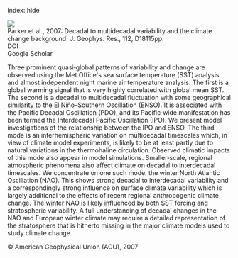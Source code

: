 index: hide

<div class="Citation">
    <div class="Citation-thumb CitationThumb-linked"  data-href="https://doi.org/10.1029/2007jd008411">
      <img src="https://static.claimspace.cloud/climate-study-static/refs/thumbs/14/Parker_et_al_2007-thumb.png" />
    </div>

  <div class="Citation-body">
    <div class="Citation-text">Parker et al., 2007: Decadal to multidecadal variability and the climate change background. <span class="Article-journal">J. Geophys. Res., </span><span class="Article-volume">112, </span>D18115pp.</div>
    <div class="Citation-links">
      <div class="CitationLink" data-href="https://doi.org/10.1029/2007jd008411">
        <div class="CitationLink-icon CitationLink-Doi"></div>
        <div class="CitationLink-text">DOI</div>
      </div>
      <div class="CitationLink" data-href="https://scholar.google.com/scholar?q=10.1029/2007jd008411">
        <div class="CitationLink-icon CitationLink-Scholar"></div>
        <div class="CitationLink-text">Google Scholar</div>
      </div>
    </div>
  </div>
</div>

Three prominent quasi‐global patterns of variability and change are observed using the Met Office's sea surface temperature (SST) analysis and almost independent night marine air temperature analysis. The first is a global warming signal that is very highly correlated with global mean SST. The second is a decadal to multidecadal fluctuation with some geographical similarity to the El Niño–Southern Oscillation (ENSO). It is associated with the Pacific Decadal Oscillation (PDO), and its Pacific‐wide manifestation has been termed the Interdecadal Pacific Oscillation (IPO). We present model investigations of the relationship between the IPO and ENSO. The third mode is an interhemispheric variation on multidecadal timescales which, in view of climate model experiments, is likely to be at least partly due to natural variations in the thermohaline circulation. Observed climatic impacts of this mode also appear in model simulations. Smaller‐scale, regional atmospheric phenomena also affect climate on decadal to interdecadal timescales. We concentrate on one such mode, the winter North Atlantic Oscillation (NAO). This shows strong decadal to interdecadal variability and a correspondingly strong influence on surface climate variability which is largely additional to the effects of recent regional anthropogenic climate change. The winter NAO is likely influenced by both SST forcing and stratospheric variability. A full understanding of decadal changes in the NAO and European winter climate may require a detailed representation of the stratosphere that is hitherto missing in the major climate models used to study climate change.

<div class="Citation-copy">
&copy; American Geophysical Union (AGU), 2007
</div>
